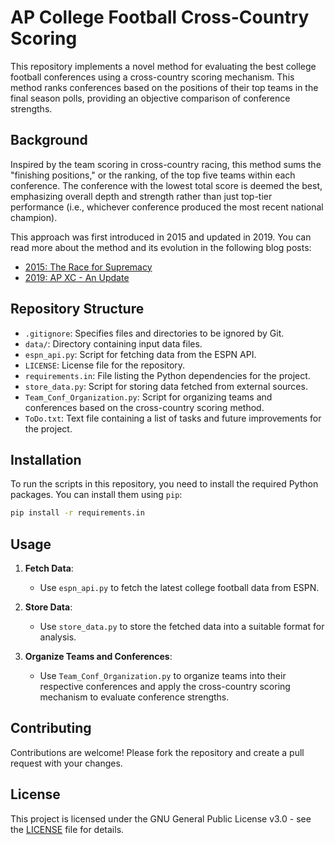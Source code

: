 # AP College Football Cross-Country Scoring

This repository implements a novel method for evaluating the best college football conferences
using a cross-country scoring mechanism.
This method ranks conferences based on the positions of their top teams in the final season polls,
providing an objective comparison of conference strengths.

## Background

Inspired by the team scoring in cross-country racing,
this method sums the "finishing positions," or the ranking, of the top five teams within each conference.
The conference with the lowest total score is deemed the best,
emphasizing overall depth and strength rather than just top-tier performance
(i.e., whichever conference produced the most recent national champion).

This approach was first introduced in 2015 and updated in 2019. You can read more about the method and its evolution in the following blog posts:
- [2015: The Race for Supremacy](https://cooperconferencecolumn.wordpress.com/2015/08/25/the-race-for-supremacy-college-football-conferences-evaluated-by-a-cross-country-scoring-system/)
- [2019: AP XC - An Update](https://cooperconferencecolumn.wordpress.com/2019/08/19/ap-xc-an-update/)

## Repository Structure

- `.gitignore`: Specifies files and directories to be ignored by Git.
- `data/`: Directory containing input data files.
- `espn_api.py`: Script for fetching data from the ESPN API.
- `LICENSE`: License file for the repository.
- `requirements.in`: File listing the Python dependencies for the project.
- `store_data.py`: Script for storing data fetched from external sources.
- `Team_Conf_Organization.py`: Script for organizing teams and conferences based on the cross-country scoring method.
- `ToDo.txt`: Text file containing a list of tasks and future improvements for the project.

## Installation

To run the scripts in this repository, you need to install the required Python packages. You can install them using `pip`:

```bash
pip install -r requirements.in
```

## Usage

1. **Fetch Data**:
   - Use `espn_api.py` to fetch the latest college football data from ESPN.

2. **Store Data**:
   - Use `store_data.py` to store the fetched data into a suitable format for analysis.

3. **Organize Teams and Conferences**:
   - Use `Team_Conf_Organization.py` to organize teams into their respective conferences and apply the cross-country scoring mechanism to evaluate conference strengths.

## Contributing

Contributions are welcome!
Please fork the repository and create a pull request with your changes.

## License

This project is licensed under the GNU General Public License v3.0 - see the [LICENSE](LICENSE) file for details.
